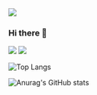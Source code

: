 <img src="https://capsule-render.vercel.app/api?type=transparent&color=auto&height=150&section=header&text=Woonani%World&fontSize=70" />

### Hi there 👋
<img src="https://img.shields.io/badge/react-20232a.svg?style=for-the-badge&logo=react&logoColor=61DAFB" />
<img src="https://img.shields.io/badge/react-20232a.svg?style=for-the-badge&logo=springboot&logoColor=61DAFB" />

![Top Langs](https://github-readme-stats.vercel.app/api/top-langs/?username=Woonani&layout=compact)

![Anurag's GitHub stats](https://github-readme-stats.vercel.app/api?username=Woonani&show_icons=true&theme=radical)

<!--
**Woonani/Woonani** is a ✨ _special_ ✨ repository because its `README.md` (this file) appears on your GitHub profile.

Here are some ideas to get you started:

- 🔭 I’m currently working on ...
- 🌱 I’m currently learning ...
- 👯 I’m looking to collaborate on ...
- 🤔 I’m looking for help with ...
- 💬 Ask me about ...
- 📫 How to reach me: ...
- 😄 Pronouns: ...
- ⚡ Fun fact: ...
-->
